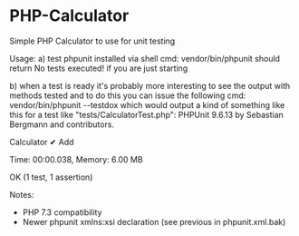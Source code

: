 # PHP-Calculator
Simple PHP Calculator to use for unit testing

Usage: 
a) test phpunit installed via shell cmd: vendor/bin/phpunit
should return No tests executed! if you are just starting

b) when a test is ready
it's probably more interesting to see the output with methods tested and to do this you can issue
the following cmd:
vendor/bin/phpunit --testdox
which would output a kind of something like this for a test like "tests/CalculatorTest.php":
PHPUnit 9.6.13 by Sebastian Bergmann and contributors.

Calculator
 ✔ Add

Time: 00:00.038, Memory: 6.00 MB

OK (1 test, 1 assertion)

Notes:
- PHP 7.3 compatibility
- Newer phpunit xmlns:xsi declaration (see previous in phpunit.xml.bak)